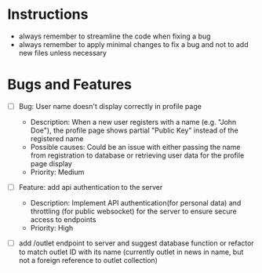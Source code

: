 # Instructions
- always remember to streamline the code when fixing a bug
- always remember to apply minimal changes to fix a bug and not to add new files unless necessary

# Bugs and Features 
- [ ] Bug: User name doesn't display correctly in profile page 
    - Description: When a new user registers with a name (e.g. "John Doe"), the profile page shows partial "Public Key" instead of the registered name
    - Possible causes: Could be an issue with either passing the name from registration to database or retrieving user data for the profile page display
    - Priority: Medium

- [ ] Feature: add api authentication to the server
    - Description: Implement API authentication(for personal data) and throttling (for public websocket) for the server to ensure secure access to endpoints
    - Priority: High

- [ ] add /outlet endpoint to server and suggest database function or refactor to match outlet ID with its name (currently outlet in news in name, but not a foreign reference to outlet collection)
